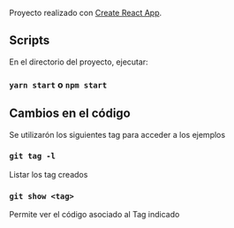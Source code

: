Proyecto realizado con [Create React App](https://github.com/facebook/create-react-app).

## Scripts

En el directorio del proyecto, ejecutar:

### `yarn start` o `npm start`

## Cambios en el código
Se utilizarón los siguientes tag para acceder a los ejemplos 

### `git tag -l`  
Listar los tag creados

### `git show <tag>`  
Permite ver el código asociado al Tag indicado
